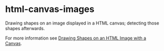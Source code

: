 # html-canvas-images
Drawing shapes on an image displayed in a HTML canvas; detecting those shapes afterwards.

For more information see [Drawing Shapes on an HTML Image with a Canvas](https://northcoder.com/post/drawing-shapes-on-an-html-image-wit/).
